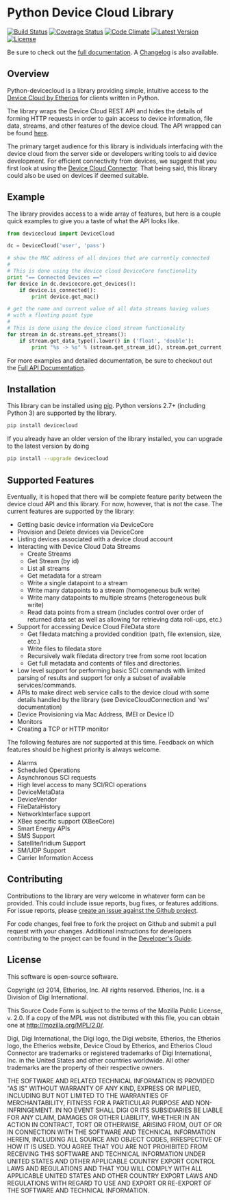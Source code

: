 Python Device Cloud Library
===========================

[![Build Status](https://img.shields.io/travis/digidotcom/python-devicecloud.svg)](https://travis-ci.org/digidotcom/python-devicecloud)
[![Coverage Status](https://img.shields.io/coveralls/digidotcom/python-devicecloud.svg)](https://coveralls.io/r/digidotcom/python-devicecloud)
[![Code Climate](https://img.shields.io/codeclimate/github/digidotcom/python-devicecloud.svg)](https://codeclimate.com/github/digidotcom/python-devicecloud)
[![Latest Version](https://img.shields.io/pypi/v/devicecloud.svg)](https://pypi.python.org/pypi/devicecloud/)
[![License](https://img.shields.io/badge/license-MPL%202.0-blue.svg)](https://github.com/digidotcom/python-devicecloud/blob/master/LICENSE)

Be sure to check out the [full documentation](http://etherios.github.io/python-devicecloud).
A [Changelog](https://github.com/etherios/python-devicecloud/blob/master/CHANGELOG.md)
is also available.

Overview
--------

Python-devicecloud is a library providing simple, intuitive access to
the [Device Cloud by Etherios](http://www.etherios.com/products/devicecloud/)
for clients written in Python.

The library wraps the Device Cloud REST API and hides the details of
forming HTTP requests in order to gain access to device information,
file data, streams, and other features of the device cloud.  The API
wrapped can be found
[here](http://ftp1.digi.com/support/documentation/90002008_redirect.htm).

The primary target audience for this library is individuals
interfacing with the device cloud from the server side or developers
writing tools to aid device development.  For efficient connectivity
from devices, we suggest that you first look at using the [Device Cloud
Connector](http://www.etherios.com/products/devicecloud/connector).
That being said, this library could also be used on devices if deemed
suitable.

Example
-------

The library provides access to a wide array of features, but here is a
couple quick examples to give you a taste of what the API looks like.

```python
from devicecloud import DeviceCloud

dc = DeviceCloud('user', 'pass')

# show the MAC address of all devices that are currently connected
#
# This is done using the device cloud DeviceCore functionality
print "== Connected Devices =="
for device in dc.devicecore.get_devices():
    if device.is_connected():
        print device.get_mac()

# get the name and current value of all data streams having values
# with a floating point type
#
# This is done using the device cloud stream functionality
for stream in dc.streams.get_streams():
    if stream.get_data_type().lower() in ('float', 'double'):
        print "%s -> %s" % (stream.get_stream_id(), stream.get_current_value())
```

For more examples and detailed documentation, be sure to checkout out
the [Full API Documentation](https://etherios.github.io/python-devicecloud).

Installation
------------

This library can be installed using
[pip](https://github.com/pypa/pip).  Python versions 2.7+ (including
Python 3) are supported by the library.

```sh
pip install devicecloud
```

If you already have an older version of the library installed, you can
upgrade to the latest version by doing

```sh
pip install --upgrade devicecloud
```

Supported Features
------------------

Eventually, it is hoped that there will be complete feature parity
between the device cloud API and this library.  For now, however, that
is not the case.  The current features are supported by the library:

* Getting basic device information via DeviceCore
* Provision and Delete devices via DeviceCore
* Listing devices associated with a device cloud account
* Interacting with Device Cloud Data Streams
  * Create Streams
  * Get Stream (by id)
  * List all streams
  * Get metadata for a stream
  * Write a single datapoint to a stream
  * Write many datapoints to a stream (homogeneous bulk write)
  * Write many datapoints to multiple streams (heterogeneous bulk write)
  * Read data points from a stream (includes control over order of
    returned data set as well as allowing for retrieving data
    roll-ups, etc.)
* Support for accessing Device Cloud FileData store
  * Get filedata matching a provided condition (path, file extension,
    size, etc.)
  * Write files to filedata store
  * Recursively walk filedata directory tree from some root location
  * Get full metadata and contents of files and directories.
* Low level support for performing basic SCI commands with limited parsing
  of results and support for only a subset of available services/commands.
* APIs to make direct web service calls to the device cloud with some details
  handled by the library (see DeviceCloudConnection and 'ws' documentation)
* Device Provisioning via Mac Address, IMEI or Device ID
* Monitors
* Creating a TCP or HTTP monitor

The following features are *not* supported at this time.  Feedback on
which features should be highest priority is always welcome.

* Alarms
* Scheduled Operations
* Asynchronous SCI requests
* High level access to many SCI/RCI operations
* DeviceMetaData
* DeviceVendor
* FileDataHistory
* NetworkInterface support
* XBee specific support (XBeeCore)
* Smart Energy APIs
* SMS Support
* Satellite/Iridium Support
* SM/UDP Support
* Carrier Information Access

Contributing
------------

Contributions to the library are very welcome in whatever form can be
provided.  This could include issue reports, bug fixes, or features
additions.  For issue reports, please [create an issue against the
Github
project](https://github.com/Etherios/python-devicecloud/issues).

For code changes, feel free to fork the project on Github and submit a
pull request with your changes.  Additional instructions for
developers contributing to the project can be found in the [Developer's
Guide](https://github.com/Etherios/python-devicecloud/blob/master/HACKING.md).

License
-------

This software is open-source software.

Copyright (c) 2014, Etherios, Inc. All rights reserved.
Etherios, Inc. is a Division of Digi International.

This Source Code Form is subject to the terms of the Mozilla Public
License, v. 2.0. If a copy of the MPL was not distributed with this file,
you can obtain one at http://mozilla.org/MPL/2.0/.

Digi, Digi International, the Digi logo, the Digi website, Etherios,
the Etherios logo, the Etherios website, Device Cloud by Etherios, and
Etherios Cloud Connector are trademarks or registered trademarks of
Digi International, Inc. in the United States and other countries
worldwide. All other trademarks are the property of their respective
owners.

THE SOFTWARE AND RELATED TECHNICAL INFORMATION IS PROVIDED "AS IS"
WITHOUT WARRANTY OF ANY KIND, EXPRESS OR IMPLIED, INCLUDING BUT NOT
LIMITED TO THE WARRANTIES OF MERCHANTABILITY, FITNESS FOR A PARTICULAR
PURPOSE AND NON-INFRINGEMENT. IN NO EVENT SHALL DIGI OR ITS
SUBSIDIARIES BE LIABLE FOR ANY CLAIM, DAMAGES OR OTHER LIABILITY,
WHETHER IN AN ACTION IN CONTRACT, TORT OR OTHERWISE, ARISING FROM, OUT
OF OR IN CONNECTION WITH THE SOFTWARE AND TECHNICAL INFORMATION
HEREIN, INCLUDING ALL SOURCE AND OBJECT CODES, IRRESPECTIVE OF HOW IT
IS USED. YOU AGREE THAT YOU ARE NOT PROHIBITED FROM RECEIVING THIS
SOFTWARE AND TECHNICAL INFORMATION UNDER UNITED STATES AND OTHER
APPLICABLE COUNTRY EXPORT CONTROL LAWS AND REGULATIONS AND THAT YOU
WILL COMPLY WITH ALL APPLICABLE UNITED STATES AND OTHER COUNTRY EXPORT
LAWS AND REGULATIONS WITH REGARD TO USE AND EXPORT OR RE-EXPORT OF THE
SOFTWARE AND TECHNICAL INFORMATION.
